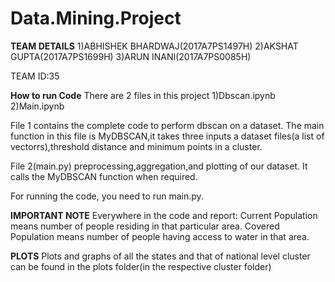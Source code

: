 # Data.Mining.Project
 

****TEAM DETAILS****
1)ABHISHEK BHARDWAJ(2017A7PS1497H)
2)AKSHAT GUPTA(2017A7PS1699H)
3)ARUN INANI(2017A7PS0085H)

TEAM ID:35

****How to run Code****
There are 2 files in this project
1)Dbscan.ipynb
2)Main.ipynb

File 1 contains the complete code to perform dbscan on a dataset.
The main function in this file is MyDBSCAN,it takes three inputs a dataset files(a list of vectorrs),threshold distance and minimum points in a cluster.

File 2(main.py) preprocessing,aggregation,and plotting of our dataset.
It calls the MyDBSCAN function when required.

For running the code, you need to run main.py. 

****IMPORTANT NOTE****
Everywhere in the code and report:
Current Population means number of people residing in that particular area.
Covered Population means number of people having access to water in that area.


****PLOTS****
Plots and graphs of all the states and that of national level cluster can be found in the plots folder(in the respective cluster folder)
